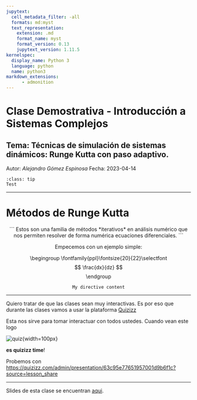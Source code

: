 ```yaml
---
jupytext:
  cell_metadata_filter: -all
  formats: md:myst
  text_representation:
    extension: .md
    format_name: myst
    format_version: 0.13
    jupytext_version: 1.11.5
kernelspec:
  display_name: Python 3
  language: python
  name: python3
markdown_extensions:
      - admonition
---
```


# Clase Demostrativa - Introducción a Sistemas Complejos

## Tema: Técnicas de simulación de sistemas dinámicos: Runge Kutta con paso adaptivo.

Autor: _Alejandro Gómez Espinosa_
Fecha: 2023-04-14


``````{admonition} Objetivos
:class: tip
Test
``````

</center>

---

# Métodos de Runge Kutta

<center>
```
Estos son una familia de métodos *iterativos* en análisis numérico que nos permiten resolver de forma numérica ecuaciones diferenciales.
```

Empecemos con un ejemplo simple:

\begingroup
\fontfamily{ppl}\fontsize{20}{22}\selectfont
$$ \frac{dx}{dz} $$
\endgroup


```{note}
My directive content
```

</center>

---

Quiero tratar de que las clases sean muy interactivas. Es por eso que durante las clases vamos a usar la plataforma [Quizizz](https://quizizz.com)

Esta nos sirve para tomar interactuar con todos ustedes. Cuando vean este logo

![quiz](../images/quizizz.png){width=100px}

__es quizizz time__!

Probemos con https://quizizz.com/admin/presentation/63c95e77651957001d9b6f1c?source=lesson_share

---

Slides de esta clase se encuentran [aqui](https://alefisico.github.io/fis2702-Spring2023-USFQ/classes/clase1.html).
